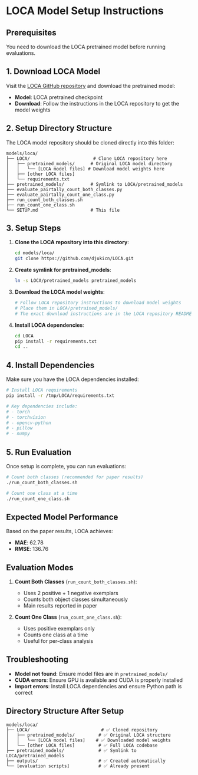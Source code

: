 # LOCA Model Setup Instructions

## Prerequisites

You need to download the LOCA pretrained model before running evaluations.

## 1. Download LOCA Model

Visit the [LOCA GitHub repository](https://github.com/djukicn/LOCA) and download the pretrained model:

- **Model**: LOCA pretrained checkpoint
- **Download**: Follow the instructions in the LOCA repository to get the model weights

## 2. Setup Directory Structure

The LOCA model repository should be cloned directly into this folder:

```
models/loca/
├── LOCA/                        # Clone LOCA repository here
│   ├── pretrained_models/      # Original LOCA model directory
│   │   └── [LOCA model files] # Download model weights here
│   ├── [other LOCA files]
│   └── requirements.txt
├── pretrained_models/          # Symlink to LOCA/pretrained_models
├── evaluate_pairtally_count_both_classes.py
├── evaluate_pairtally_count_one_class.py
├── run_count_both_classes.sh
├── run_count_one_class.sh
└── SETUP.md                    # This file
```

## 3. Setup Steps

1. **Clone the LOCA repository into this directory**:
   ```bash
   cd models/loca/
   git clone https://github.com/djukicn/LOCA.git
   ```

2. **Create symlink for pretrained_models**:
   ```bash
   ln -s LOCA/pretrained_models pretrained_models
   ```

3. **Download the LOCA model weights**:
   ```bash
   # Follow LOCA repository instructions to download model weights
   # Place them in LOCA/pretrained_models/
   # The exact download instructions are in the LOCA repository README
   ```

4. **Install LOCA dependencies**:
   ```bash
   cd LOCA
   pip install -r requirements.txt
   cd ..
   ```

## 4. Install Dependencies

Make sure you have the LOCA dependencies installed:

```bash
# Install LOCA requirements
pip install -r /tmp/LOCA/requirements.txt

# Key dependencies include:
# - torch
# - torchvision
# - opencv-python
# - pillow
# - numpy
```

## 5. Run Evaluation

Once setup is complete, you can run evaluations:

```bash
# Count both classes (recommended for paper results)
./run_count_both_classes.sh

# Count one class at a time
./run_count_one_class.sh
```

## Expected Model Performance

Based on the paper results, LOCA achieves:
- **MAE**: 62.78
- **RMSE**: 136.76

## Evaluation Modes

1. **Count Both Classes** (`run_count_both_classes.sh`):
   - Uses 2 positive + 1 negative exemplars
   - Counts both object classes simultaneously
   - Main results reported in paper

2. **Count One Class** (`run_count_one_class.sh`):
   - Uses positive exemplars only
   - Counts one class at a time
   - Useful for per-class analysis

## Troubleshooting

- **Model not found**: Ensure model files are in `pretrained_models/`
- **CUDA errors**: Ensure GPU is available and CUDA is properly installed
- **Import errors**: Install LOCA dependencies and ensure Python path is correct

## Directory Structure After Setup

```
models/loca/
├── LOCA/                           # ✅ Cloned repository
│   ├── pretrained_models/         # ✅ Original LOCA structure
│   │   └── [LOCA model files]    # ✅ Downloaded model weights
│   └── [other LOCA files]         # ✅ Full LOCA codebase
├── pretrained_models/             # ✅ Symlink to LOCA/pretrained_models
├── outputs/                       # ✅ Created automatically
└── [evaluation scripts]           # ✅ Already present
```
